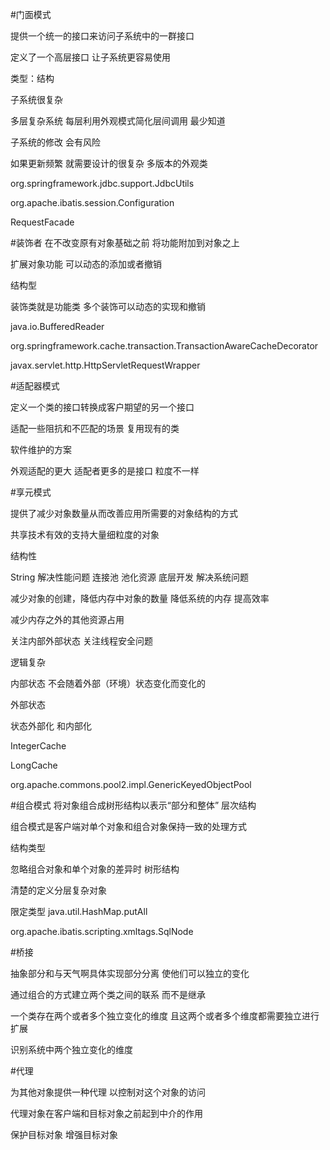 #门面模式

提供一个统一的接口来访问子系统中的一群接口

定义了一个高层接口 让子系统更容易使用

类型：结构

子系统很复杂  


多层复杂系统  每层利用外观模式简化层间调用   最少知道

子系统的修改 会有风险

如果更新频繁  就需要设计的很复杂  多版本的外观类

org.springframework.jdbc.support.JdbcUtils

org.apache.ibatis.session.Configuration

RequestFacade

#装饰者
在不改变原有对象基础之前  将功能附加到对象之上

扩展对象功能  可以动态的添加或者撤销

结构型

装饰类就是功能类  多个装饰可以动态的实现和撤销

java.io.BufferedReader

org.springframework.cache.transaction.TransactionAwareCacheDecorator

javax.servlet.http.HttpServletRequestWrapper

#适配器模式

定义一个类的接口转换成客户期望的另一个接口

适配一些阻抗和不匹配的场景  复用现有的类

软件维护的方案

外观适配的更大  适配者更多的是接口  粒度不一样

#享元模式

提供了减少对象数量从而改善应用所需要的对象结构的方式

共享技术有效的支持大量细粒度的对象

结构性

String  解决性能问题   连接池  池化资源  底层开发 解决系统问题

减少对象的创建，降低内存中对象的数量 降低系统的内存  提高效率

减少内存之外的其他资源占用

关注内部外部状态  关注线程安全问题

逻辑复杂


内部状态  不会随着外部（环境）状态变化而变化的

外部状态

状态外部化  和内部化 

 IntegerCache
 
 LongCache
 
 org.apache.commons.pool2.impl.GenericKeyedObjectPool
 
#组合模式
将对象组合成树形结构以表示“部分和整体” 层次结构


组合模式是客户端对单个对象和组合对象保持一致的处理方式


结构类型


忽略组合对象和单个对象的差异时   树形结构

清楚的定义分层复杂对象  

限定类型
java.util.HashMap.putAll

org.apache.ibatis.scripting.xmltags.SqlNode


#桥接

抽象部分和与天气啊具体实现部分分离  使他们可以独立的变化

通过组合的方式建立两个类之间的联系 而不是继承

一个类存在两个或者多个独立变化的维度 且这两个或者多个维度都需要独立进行扩展

识别系统中两个独立变化的维度

#代理

为其他对象提供一种代理  以控制对这个对象的访问

代理对象在客户端和目标对象之前起到中介的作用

保护目标对象  增强目标对象  